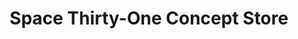 ---
title: "Space Thirty-One Concept Store"
url: /davao-city/space-thirty-one-concept-store/
shop: variety store
---